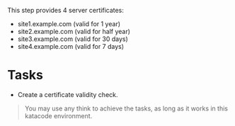 This step provides 4 server certificates:

- site1.example.com (valid for 1 year)
- site2.example.com (valid for half year)
- site3.example.com (valid for 30 days)
- site4.example.com (valid for 7 days)

# Tasks

- Create a certificate validity check.

> You may use any think to achieve the tasks, as long as it works in this katacode environment.